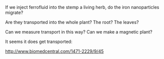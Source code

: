 If we inject ferrofluid into the stemp a living herb, do the iron nanoparticles migrate?

Are they transported into the whole plant?  The root? The leaves?

Can we measure transport in this way?  Can we make a magnetic plant?

It seems it does get transported:

http://www.biomedcentral.com/1471-2229/9/45



